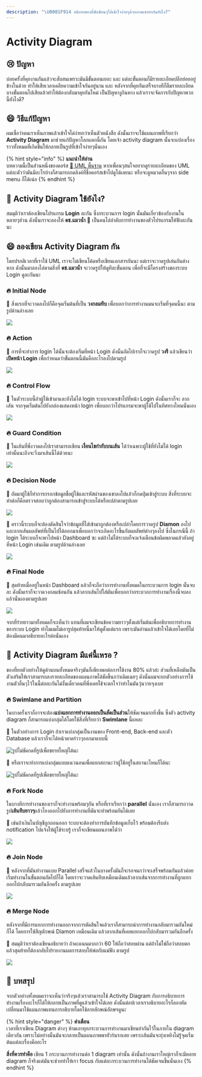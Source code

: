```yaml
---
description: "\U0001F914 อธิบายของที่ซับซ้อนๆให้เข้าใจง่ายๆด้วยภาพเขาทำกันยังไง?"
---
```


# Activity Diagram

## 😢 ปัญหา

บ่อยครั้งที่คุยงานกันแล้วจะสับสนเพราะมันมีขั้นตอนเยอะ และ แต่ละขั้นตอนก็มีรายละเอียดปลีกย่อยอยู่ข้างในด้วย ทำให้เสียเวลาเคลียความเข้าใจกันอยู่นาน และ หลังจากที่คุยกันเสร็จบางทีก็ลืมรายละเอียดบางขั้นตอนไปเสียแล้วทำให้ต้องกลับมาคุยกันใหม่ เป็นปัญหางูกินหาง แล้วเราจะจัดการกับปัญหาพวกนี้ยังไงดี?

## 😄 วิธีแก้ปัญหา

ผมเชื่อว่าคนเราเห็นภาพแล้วเข้าใจได่ง่ายกว่าเห็นตัวหนังสือ ดังนั้นเราจะใช้แผนภาพที่เรียกว่า **Activity Diagram** มาช่วยแก้ปัญหาโลกแตกนี้กัน โดยเจ้า activity diagram นั้นจะแปลงเรื่องราวทั้งหมดที่เกิดขึ้นให้กลายเป็นรูปที่เข้าใจง่ายๆนั่นเอง

{% hint style="info" %}
**แนะนำให้อ่าน**  
บทความนี้เป็นส่วนหนึ่งของคอร์ส [👶 UML พื้นฐาน](https://saladpuk.gitbook.io/learn/basic/uml) หากเพื่อนๆสนใจอยากดูรายละเอียดของ UML แต่ละตัวว่ามันมีอะไรบ้างก็สามารถกดลิงค์ที่ชื่อคอร์สเข้าไปดูได้เลยนะ หรือจะดูหมวดอื่นๆจาก side menu ก็ได้เน่อ
{% endhint %}

## 🤔 Activity Diagram ใช้ยังไง?

สมมุติว่าเราต้องเขียนโปรแกรม **Login** ละกัน ซึ่งกระบวนการ login นั้นมันเกี่ยวข้องกับงานในหลายๆส่วน ดังนั้นเราจะลองให้ **ดช.แมวน้ำ** 🧔 เป็นคนไล่ลำดับการทำงานของตัวโปรแกรมให้ฟังละกันนะ

## 😄 ลองเขียน Activity Diagram กัน

โดยปรกติเวลาที่เราใช้ UML เราจะไม่เขียนโค้ดหรือเขียนเอกสารกันนะ แต่เราจะวาดรูปเล่นกันต่างหาก ดังนั้นมาลองไล่ตามสิ่งที่ **ดช.แมวน้ำ** จะวาดรูปให้ดูทีละขั้นตอน เพื่อที่จะมีโครงสร้างของระบบ Login ดูละกันนะ

### 🔥 **Initial Node**

🧔 สิ่งแรกที่จะวาดลงไปก็คือจุดเริ่มต้นที่เป็น **วงกลมทึบ** เพื่อบอกว่าการทำงานมนจะเริ่มที่จุดนนี้นะ ตามรูปด้านล่างเลย

![](../../.gitbook/assets/image%20%28575%29.png)

### 🔥 Action

🧔 การที่จะทำการ login ได้นั้นจะต้องเริ่มที่หน้า Login ดังนั้นถัดไปเราก็จะวาดรูป **วงรี** แล้วเขียนว่า **เปิดหน้า Login** เพื่อกำหนดว่าขั้นตอนนี้มันคืออะไรลงไปตามรูป

![](../../.gitbook/assets/image%20%28329%29.png)

### 🔥 Control Flow

🧔 ในตัวระบบนี้ถ้าผู้ใช้เข้ามาและยังไม่ได้ login ระบบจะพาเข้าไปที่หน้า Login ดังนั้นเราก็จะ ลากเส้น จากจุดเริ่มต้นไปยังกล่องแสดงหน้า login เพื่อบอกว่าโปรแกรมจะพาผู้ใช้ไปในทิศทางไหนนั่นเอง

![](../../.gitbook/assets/image%20%28491%29.png)

### 🔥 Guard Condition

🧔 ในเส้นที่พึ่งวาดลงไปเราสามารถเขียน **เงื่อนไขกำกับบนเส้น** ได้ว่าเฉพาะผู้ใช้ที่ยังไม่ได้ login เท่านั้นนะถึงจะวิ่งมาเส้นนี้ได้ด้วยนะ

![](../../.gitbook/assets/image%20%28476%29.png)

### 🔥 Decision Node

🧔 ถัดมาผู้ใช้ก็ทำการกรอกข้อมูลชื่อผู้ใช้และรหัสผ่านของเขาลงไปแล้วก็กดปุ่มเข้าสู่ระบบ สิ่งที่ระบบจะทำต่อก็คือตรวจสอบว่าถูกต้องสามารถเข้าสู่ระบบได้หรือเปล่าตามรูปเลย

![](../../.gitbook/assets/image%20%28660%29.png)

🧔 คราวนี้ระบบก็จะต้องตัดสินใจว่าข้อมูลที่ใส่เข้ามาถูกต้องหรือเปล่าโดยการวาดรูป **Diamon** ลงไป และลากเส้นผลลัพท์ที่เป็นไปได้ออกมาเพื่อบอกว่าจะเกิดอะไรขึ้นกับผลลัพท์ต่างๆลงไป ซึ่งในกรณีนี้ ถ้า login ได้ระบบก็จะพาไปหน้า Dashboard ซะ แต่ถ้าไม่ได้ระบบก็จะแจ้งเตือนข้อผิดพลาดแล้วยังอยู่ที่หน้า Login เช่นเดิม ตามรูปด้านล่างเลย

![](../../.gitbook/assets/image%20%28251%29.png)

### 🔥 Final Node

🧔 สุดท้ายเมื่ออยู่ในหน้า Dashboard แล้วก็จะถือว่าการทำงานทั้งหมดในกระบวนการ login นั้นจบละ ดังนั้นเราก็จะวาดวงกลมซ้อนกัน แล้วลากเส้นไปใส่มันเพื่อบอกว่ากระบวกการทำงานเรื่องนี้จบลงแล้วนั่นเองตามรูปเลย

![](../../.gitbook/assets/image.png)

จากที่ร่ายยาวมาทั้งหมดก็จะเห็นว่า แทนที่ผมจะเขียนข้อความยาวๆตั้งแต่เริ่มต้นเพื่ออธิบายการทำงานของระบบ Login ทำไมผมไม่เอารูปสุดท้ายนี้มาให้ดูตั้งแต่แรก เพราะมันอ่านแล้วเข้าใจได้เลยโดยที่ไม่ต้องมีคนมาอธิบายอะไรต่อนั่นเอง

## 🤔 Activity Diagram มีแค่นี้เหรอ ?

ของที่ยกตัวอย่างให้ดูด้านบนทั้งหมดจริงๆมันก็เพียงพอต่อการใช้งาน 80% แล้วล่ะ ส่วนที่เหลือมันเป็นตัวเสริมให้เราสามารถลงรายละเอียดของแผนภาพได้ชัดขึ้นกว่าเดิมเฉยๆ ดังนั้นผมจะยกตัวอย่างการใช้งานตัวอื่นๆไว้ในนี้ต่อละกันไม่งั้นเดี๋ยวคนที่พึ่งเคยใช้จะตกใจว่าทำไมมันวุ่นวายจุงเบย

###  🔥  **Swimlane and Partition**

ในบางครั้งเราก็อาจจะต้อง**แบ่งแยกการทำงานออกเป็นสัดเป็นส่วน**ให้ชัดเจนมากยิ่งขึ้น ซึ่งตัว activity diagram ก็สามารถแบ่งกลุ่มได้โดยใช้สิ่งที่เรียกว่า **Swimlane** นี้แหละ

🧔 ในตัวอย่างการ Login ถ้าเราแบ่งกลุ่มเป็นงานของ Front-end, Back-end และตัว Database แล้วเราก็จะได้หน้าตาคร่าวๆออกมาแบบนี้

![&#xE23;&#xE39;&#xE1B;&#xE44;&#xE21;&#xE48;&#xE0A;&#xE31;&#xE14;&#xE01;&#xE14;&#xE17;&#xE35;&#xE48;&#xE23;&#xE39;&#xE1B;&#xE40;&#xE1E;&#xE37;&#xE48;&#xE2D;&#xE02;&#xE22;&#xE32;&#xE22;&#xE43;&#xE2B;&#xE0D;&#xE48;&#xE44;&#xE14;&#xE49;&#xE19;&#xE30;](../../.gitbook/assets/image%20%28243%29.png)

🧔 หรือเราจะทำการแบ่งกลุ่มแบบแนวนอนเพื่อแยกสถานะว่าผู้ใช้อยู่ในสถานะไหนก็ได้นะ

![&#xE23;&#xE39;&#xE1B;&#xE44;&#xE21;&#xE48;&#xE0A;&#xE31;&#xE14;&#xE01;&#xE14;&#xE17;&#xE35;&#xE48;&#xE23;&#xE39;&#xE1B;&#xE40;&#xE1E;&#xE37;&#xE48;&#xE2D;&#xE02;&#xE22;&#xE32;&#xE22;&#xE43;&#xE2B;&#xE0D;&#xE48;&#xE44;&#xE14;&#xE49;&#xE19;&#xE30;](../../.gitbook/assets/image%20%28646%29.png)

### 🔥  **Fork Node**

ในบางทีการทำงานของเราก็จะทำงานพร้อมๆกัน หรือที่เราเรียกว่า **parallel**  นั่นเอง เราก็สามารถวาดรูป**เส้นทึบยาวๆ**แล้วโยงออกไปยังการทำงานที่มันจะทำพร้อมกันได้เลย

🧔 เช่นถ้าเงินในบัญชีถูกถอนออก ระบบจะต้องทำการบันทึกข้อมูลเก็บไว้ พร้อมต้องรีบส่ง notification ไปแจ้งให้ผู้ใช้ระบรู้ เราก็จะเขียนแผนภาพได้ว่า

![](../../.gitbook/assets/image%20%28123%29.png)

### 🔥  **Join Node**

🧔 หลังจากที่มันทำงานแบบ Parallel เสร็จแล้วในบางครั้งมันก็จะรอจนกว่าจะเสร็จพร้อมกันแล้วค่อยเริ่มทำงานในขั้นตอนถัดไปก็ได้ โดยเราจะวาดเส้นทึบเหมือนเดิมแล้วลากเส้นจากการทำงานที่ถูกแยกออกไปกลับมารวมกันอีกครั้ง ตามรูปเลย

![](../../.gitbook/assets/image%20%28172%29.png)

### 🔥  Merge **Node**

หลังจากที่มีการแยกการทำงานออกจากการตัดสินใจแล้วเราก็สามารถนำการทำงานกลับมารวมกันใหม่ก็ได้ โดยการใช้สีญลักษณ์ Diamon เหมือนเดิม แล้วลากเส้นที่เคยแยกออกไปกลับมารวมกันอีกครั้ง

🧔 สมมุติว่าเราต้องเขียนอธิบายว่า ถ้าคะแนนมากกว่า 60 ให้ถือว่าสอบผ่าน แต่ถ้าไม่ใช่ถือว่าสอบตก แล้วสุดท้ายก็ต้องกลับไปรายงานผลการสอบให้พ่อกับแม่ฟัง ตามรูป

![](../../.gitbook/assets/image%20%28413%29.png)

## 🎯 บทสรุป

จากตัวอย่างทั้งหมดเราจะเห็นว่าจริงๆแล้วเราสามารถใช้ Activity Diagram กับการอธิบายการทำงานเรื่องอะไรก็ได้ให้กลายเป็นภาพที่ดูแล้วเข้าใจได้เลย ดังนั้นต่อปเวลาเราอธิบายอะไรก็ลองหัดเปลี่ยนมาใช้แผนภาพแทนการอธิบายโดยใช้ลายลักษณ์อักษรดูนะ

{% hint style="danger" %}
**คำเตือน**  
เวลาที่เราเขียน Diagram ต่างๆ ห้ามเอาทุกกระบวนการทำงานมาเขียนยำกันไว้ในภายใน diagram เดียวกัน เพราะไม่อย่างนั้นมันจะกลายเป็นแผนภาพพาทัวร์นรกเลย เพราะเส้นมันจะยุ่งเหยิงไม่รู้จุดเริ่มต้นแต่ละเรื่องคืออะไร

**สิ่งที่ควรทำคือ** เขียน 1 กระบวนการทำงานต่อ 1 diagram เท่านั้น ดังนั้นถ้างานเราใหญ่เราก็จะมีหลาย diagram ก็จริงแต่มันจะช่วยทำให้เรา focus กับแต่ละกระบวนการทำงานได้ชัดเจนขึ้นนั่นเอง
{% endhint %}

